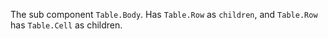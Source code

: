 The sub component `Table.Body`. Has `Table.Row` as `children`, and `Table.Row` has `Table.Cell` as children.
